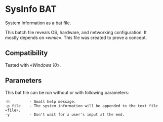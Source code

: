 # SysInfo BAT
System Information as a bat file.


This batch file reveals OS, hardware, and networking configuration.
It mostly depends on «*wmic*».
This file was created to prove a concept.

## Compatibility

Tested with «*Windows 10*».

## Parameters

This bat file can be run without or with following parameters:

```
-h         - Small help message.
-p file    - The system information will be appended to the text file «file».
-y         - Don't wait for a user's input at the end.
  ```
